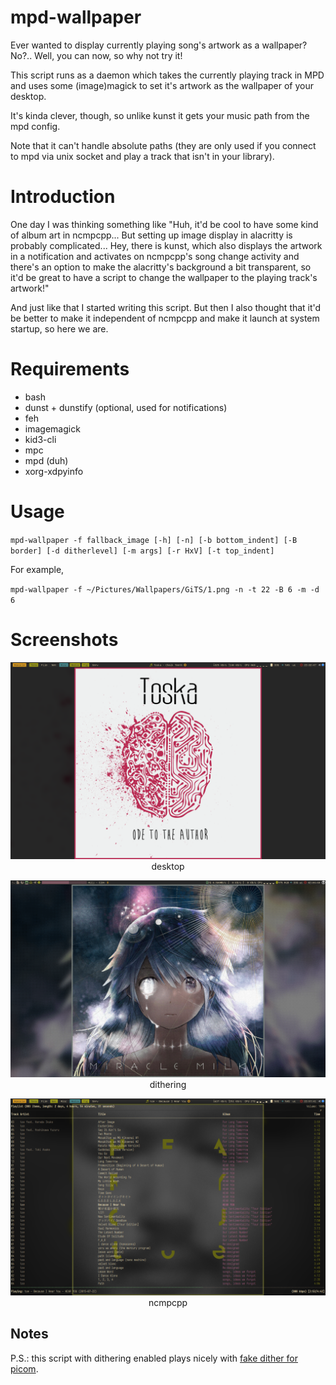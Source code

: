# mpd-wallpaper

Ever wanted to display currently playing song's artwork as a wallpaper? No?.. Well, you can now, so why not try it!

This script runs as a daemon which takes the currently playing track in MPD and uses some (image)magick to set it's artwork
as the wallpaper of your desktop.

It's kinda clever, though, so unlike kunst it gets your music path from the mpd config.

Note that it can't handle absolute paths (they are only used if you connect to mpd via unix socket and play a track that isn't in your library).

# Introduction

One day I was thinking something like "Huh, it'd be cool to have some kind of album art in ncmpcpp... But setting up image display in alacritty is probably complicated... Hey, there is kunst, which also displays the artwork in a notification and activates on ncmpcpp's song change activity and there's an option to make the alacritty's background a bit transparent, so it'd be great to have a script to change the wallpaper to the playing track's artwork!"

And just like that I started writing this script. But then I also thought that it'd be better to make it independent of ncmpcpp
and make it launch at system startup, so here we are.

# Requirements

- bash
- dunst + dunstify (optional, used for notifications)
- feh
- imagemagick
- kid3-cli
- mpc
- mpd (duh)
- xorg-xdpyinfo

# Usage

`mpd-wallpaper -f fallback_image [-h] [-n] [-b bottom_indent] [-B border] [-d ditherlevel] [-m args] [-r HxV] [-t top_indent]`

For example, 

`mpd-wallpaper -f ~/Pictures/Wallpapers/GiTS/1.png -n -t 22 -B 6 -m -d 6`

# Screenshots

<p align="center"><img src="example.png">desktop</p>

<p align="center"><img src="dithering.png">dithering</p>

<p align="center"><img src="ncmpcpp.png">ncmpcpp</p>

## Notes

P.S.: this script with dithering enabled plays nicely with [fake dither for picom](https://github.com/PickNicko13/picom-o8dither).
